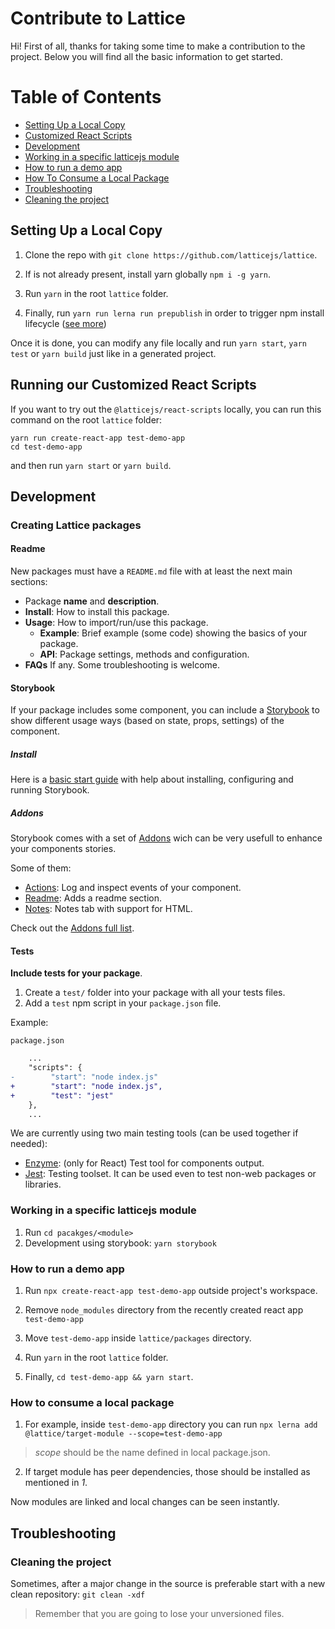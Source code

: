 # Contribute to Lattice

Hi! First of all, thanks for taking some time to make a contribution to the project. Below you will find all the basic information to get started.

# Table of Contents

- [Setting Up a Local Copy](#setting-up-a-local-copy)
- [Customized React Scripts](#customized-react-scripts)
- [Development](#development)
- [Working in a specific latticejs module](#working-in-a-specific-latticejs-module)
- [How to run a demo app](#how-to-run-a-demo-app)
- [How To Consume a Local Package](#how-to-consume-a-local-package)
- [Troubleshooting](#troubleshooting)
- [Cleaning the project](#cleaning-the-project)

## Setting Up a Local Copy

1. Clone the repo with `git clone https://github.com/latticejs/lattice`.

2. If is not already present, install yarn globally `npm i -g yarn`.

3. Run `yarn` in the root `lattice` folder.

4. Finally, run `yarn run lerna run prepublish` in order to trigger npm install lifecycle ([see more](https://github.com/yarnpkg/yarn/issues/3911))

Once it is done, you can modify any file locally and run `yarn start`, `yarn test` or `yarn build` just like in a generated project.

## Running our Customized React Scripts

If you want to try out the `@latticejs/react-scripts` locally, you can run this command on the root `lattice` folder:

```
yarn run create-react-app test-demo-app
cd test-demo-app
```

and then run `yarn start` or `yarn build`.

## Development

### Creating Lattice packages

#### Readme
New packages must have a `README.md` file with at least the next main sections:

* Package **name** and **description**.
* **Install**: How to install this package.
* **Usage**: How to import/run/use this package.
    * **Example**: Brief example (some code) showing the basics of your package.
    * **API**: Package settings, methods and configuration.
* **FAQs** If any. Some troubleshooting is welcome.

#### Storybook
If your package includes some component, you can include a [Storybook](https://github.com/storybooks/storybook) to show different usage ways (based on state, props, settings) of the component.

##### Install 
Here is a [basic start guide](https://storybook.js.org/basics/guide-react/) with help about installing, configuring and running Storybook.

##### Addons 
Storybook comes with a set of [Addons](https://storybook.js.org/addons/introduction/) wich can be very usefull to enhance your components stories. 

Some of them:
* [Actions](https://github.com/storybooks/storybook/tree/release/3.4/addons/actions): Log and inspect events of your component.
* [Readme](https://github.com/tuchk4/storybook-readme): Adds a readme section.
* [Notes](https://github.com/storybooks/storybook/tree/release/3.4/addons/notes): Notes tab with support for HTML.

Check out the [Addons full list](https://storybook.js.org/addons/addon-gallery/). 

#### Tests
**Include tests for your package**. 

1. Create a `test/` folder into your package with all your tests files.
2. Add a `test` npm script in your `package.json` file.

Example:

`package.json`
```diff
    ...
    "scripts": {
-        "start": "node index.js"
+        "start": "node index.js",
+        "test": "jest"
    },
    ...
```

We are currently using two main testing tools (can be used together if needed):

* [Enzyme](http://airbnb.io/enzyme/): (only for React) Test tool for components output.
* [Jest](https://jestjs.io/): Testing toolset. It can be used even to test non-web packages or libraries.


### Working in a specific latticejs module

1. Run `cd pacakges/<module>`
2. Development using storybook: `yarn storybook`

### How to run a demo app

1. Run `npx create-react-app test-demo-app` outside project's workspace.

2. Remove `node_modules` directory from the recently created react app `test-demo-app`

3. Move `test-demo-app` inside `lattice/packages` directory.

4. Run `yarn` in the root `lattice` folder.

5. Finally, `cd test-demo-app && yarn start`.

### How to consume a local package

1. For example, inside `test-demo-app` directory you can run `npx lerna add @lattice/target-module --scope=test-demo-app`

> *scope* should be the name defined in local package.json.

2. If target module has peer dependencies, those should be installed as mentioned in *1*.

Now modules are linked and local changes can be seen instantly.

## Troubleshooting

### Cleaning the project

Sometimes, after a major change in the source is preferable start with a new clean repository: `git clean -xdf`

> Remember that you are going to lose your unversioned files.
